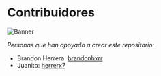 # Contribuidores

![Banner](./images/banner.png)

_Personas que han apoyado a crear este repositorio:_<br>

* Brandon Herrera: [brandonhxrr](https://github.com/brandonhxrr/)
* Juanito: [herrerx7](https://github.com/herrerx7/)
